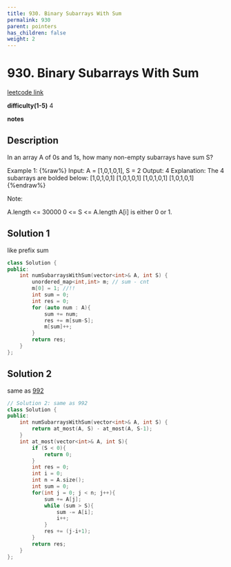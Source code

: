 ```yaml
---
title: 930. Binary Subarrays With Sum
permalink: 930
parent: pointers
has_children: false
weight: 2
---
```

# 930. Binary Subarrays With Sum

[leetcode link](https://leetcode.com/problems/binary-subarrays-with-sum/)

**difficulty(1-5)**
4

**notes**

## Description

In an array A of 0s and 1s, how many non-empty subarrays have sum S?

Example 1:
{%raw%}
Input: A = [1,0,1,0,1], S = 2
Output: 4
Explanation:
The 4 subarrays are bolded below:
[1,0,1,0,1]
[1,0,1,0,1]
[1,0,1,0,1]
[1,0,1,0,1]
{%endraw%}

Note:

A.length <= 30000
0 <= S <= A.length
A[i] is either 0 or 1.

## Solution 1

like prefix sum

```c++
class Solution {
public:
    int numSubarraysWithSum(vector<int>& A, int S) {
        unordered_map<int,int> m; // sum - cnt
        m[0] = 1; //!!
        int sum = 0;
        int res = 0;
        for (auto num : A){
            sum += num;
            res += m[sum-S];
            m[sum]++;
        }
        return res;
    }
};
```

## Solution 2

same as [992](992)

```c++
// Solution 2: same as 992
class Solution {
public:
    int numSubarraysWithSum(vector<int>& A, int S) {
        return at_most(A, S) - at_most(A, S-1);
    }
    int at_most(vector<int>& A, int S){
        if (S < 0){
            return 0;
        }
        int res = 0;
        int i = 0;
        int n = A.size();
        int sum = 0;
        for(int j = 0; j < n; j++){
            sum += A[j];
            while (sum > S){
                sum -= A[i];
                i++;
            }
            res += (j-i+1);
        }
        return res;
    }
};
```


